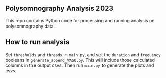 ## Polysomnography Analysis 2023

This repo contains Python code for processing and running analysis on polysomnography data.

## How to run analysis

Set `thresholds` and `threads` in `main.py`, and set the `duration` and `frequency` booleans in `generate_append_WASO.py`. This will include those calculated columns in the output csvs. Then run `main.py` to generate the plots and csvs.